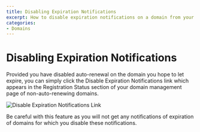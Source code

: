 ```yaml
---
title: Disabling Expiration Notifications
excerpt: How to disable expiration notifications on a domain from your DNSimple account.
categories:
- Domains
---
```

# Disabling Expiration Notifications

Provided you have disabled auto-renewal on the domain you hope to let expire, you can simply click the <label>Disable Expiration Notifications</label> link which appears in the <label>Registration Status</label> section of your domain management page of non-auto-renewing domains.

![Disable Expiration Notifications Link](http://cl.ly/X8L2/disable_expiration_notifications.jpg)

Be careful with this feature as you will not get any notifications of expiration of domains for which you disable these notifications.

